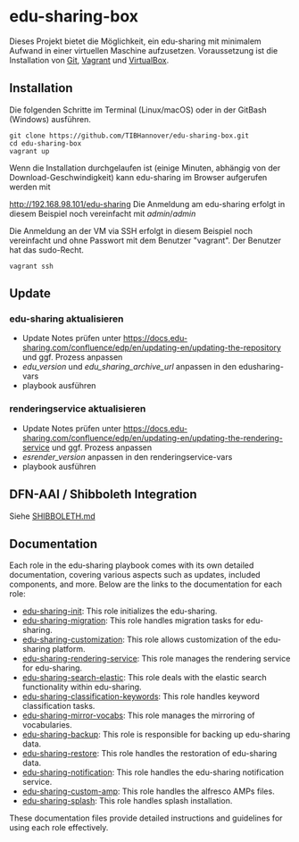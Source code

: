 # edu-sharing-box


Dieses Projekt bietet die Möglichkeit, ein edu-sharing mit minimalem Aufwand in einer virtuellen Maschine aufzusetzen. Voraussetzung ist die Installation von
[Git](https://git-scm.com/downloads),  [Vagrant](https://www.vagrantup.com/downloads.html) und [VirtualBox](https://www.virtualbox.org/wiki/Downloads).

## Installation

Die folgenden Schritte im Terminal (Linux/macOS) oder in der GitBash (Windows) ausführen.
```
git clone https://github.com/TIBHannover/edu-sharing-box.git
cd edu-sharing-box
vagrant up
```
Wenn die Installation durchgelaufen ist (einige Minuten, abhängig von der Download-Geschwindigkeit) kann edu-sharing im Browser aufgerufen werden mit

<http://192.168.98.101/edu-sharing>
Die Anmeldung am edu-sharing erfolgt in diesem Beispiel noch vereinfacht mit _admin_/_admin_

Die Anmeldung an der VM via SSH erfolgt in diesem Beispiel noch vereinfacht und ohne Passwort mit dem Benutzer "vagrant". Der Benutzer hat das sudo-Recht.
```
vagrant ssh
```

## Update

### edu-sharing aktualisieren

* Update Notes prüfen unter https://docs.edu-sharing.com/confluence/edp/en/updating-en/updating-the-repository und ggf. Prozess anpassen
* *edu_version* und *edu_sharing_archive_url* anpassen in den edusharing-vars
* playbook ausführen

### renderingservice aktualisieren

* Update Notes prüfen unter https://docs.edu-sharing.com/confluence/edp/en/updating-en/updating-the-rendering-service und ggf. Prozess anpassen
* *esrender_version* anpassen in den renderingservice-vars
* playbook ausführen

## DFN-AAI / Shibboleth Integration

Siehe [SHIBBOLETH.md](SHIBBOLETH.md)

## Documentation

Each role in the edu-sharing playbook comes with its own detailed documentation, covering various aspects such as updates, included components, and more. Below are the links to the documentation for each role:
 
- [edu-sharing-init](ansible/roles/edu-sharing-init/documentation/README.md): This role initializes the edu-sharing.
- [edu-sharing-migration](ansible/roles/edu-sharing-migration/documentation/README.md):  This role handles migration tasks for edu-sharing.
- [edu-sharing-customization](ansible/roles/edu-sharing-customization/documentation/README.md): This role allows customization of the edu-sharing platform.
- [edu-sharing-rendering-service](ansible/roles/edu-sharing-rendering-service/documentation/README.md): This role manages the rendering service for edu-sharing.
- [edu-sharing-search-elastic](ansible/roles/edu-sharing-search-elastic/documentation/README.md): This role deals with the elastic search functionality within edu-sharing.
- [edu-sharing-classification-keywords](ansible/roles/edu-sharing-classification-keywords/documentation/README.md): This role handles keyword classification tasks.
- [edu-sharing-mirror-vocabs](ansible/roles/edu-sharing-mirror-vocabs/documentation/README.md): This role manages the mirroring of vocabularies.
- [edu-sharing-backup](ansible/roles/edu-sharing-backup/documentation/README.md): This role is responsible for backing up edu-sharing data.
- [edu-sharing-restore](ansible/roles/edu-sharing-restore/documentation/README.md): This role handles the restoration of edu-sharing data.
- [edu-sharing-notification](ansible/roles/edu-sharing-notification/documentation/README.md): This role handles the edu-sharing notification service.
- [edu-sharing-custom-amp](ansible/roles/edu-sharing-custom-amp/documentation/README.md): This role handles the alfresco AMPs files.
- [edu-sharing-splash](ansible/roles/edu-sharing-splash/documentation/README.md): This role handles splash installation.

These documentation files provide detailed instructions and guidelines for using each role effectively.